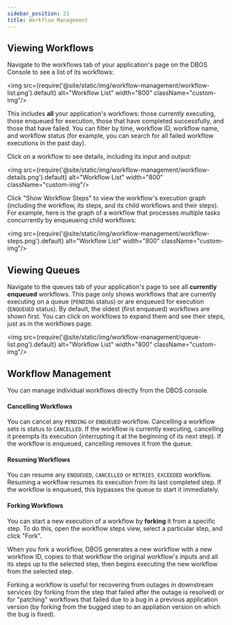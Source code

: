 ```yaml
---
sidebar_position: 21
title: Workflow Management
---
```


## Viewing Workflows

Navigate to the workflows tab of your application's page on the DBOS Console to see a list of its workflows:

<img src={require('@site/static/img/workflow-management/workflow-list.png').default} alt="Workflow List" width="800" className="custom-img"/>

This includes **all** your application's workflows: those currently executing, those enqueued for execution, those that have completed successfully, and those that have failed.
You can filter by time, workflow ID, workflow name, and workflow status (for example, you can search for all failed workflow executions in the past day).

Click on a workflow to see details, including its input and output:

<img src={require('@site/static/img/workflow-management/workflow-details.png').default} alt="Workflow List" width="800" className="custom-img"/>

Click "Show Workflow Steps" to view the workflow's execution graph (including the workflow, its steps, and its child workflows and their steps).
For example, here is the graph of a workflow that processes multiple tasks concurrently by enqueueing child workflows:

<img src={require('@site/static/img/workflow-management/workflow-steps.png').default} alt="Workflow List" width="800" className="custom-img"/>

## Viewing Queues

Navigate to the queues tab of your application's page to see all **currently enqueued** workflows.
This page only shows workflows that are currently executing on a queue (`PENDING` status) or are enqueued for execution (`ENQUEUED` status).
By default, the oldest (first enqueued) workflows are shown first.
You can click on workflows to expand them and see their steps, just as in the workflows page.

<img src={require('@site/static/img/workflow-management/queue-list.png').default} alt="Workflow List" width="800" className="custom-img"/>

## Workflow Management

You can manage individual workflows directly from the DBOS console.

#### Cancelling Workflows

You can cancel any `PENDING` or `ENQUEUED` workflow.
Cancelling a workflow sets is status to `CANCELLED`.
If the workflow is currently executing, cancelling it preempts its execution (interrupting it at the beginning of its next step).
If the workflow is enqueued, cancelling removes it from the queue.

#### Resuming Workflows

You can resume any `ENQUEUED`, `CANCELLED` or `RETRIES_EXCEEDED` workflow.
Resuming a workflow resumes its execution from its last completed step.
If the workflow is enqueued, this bypasses the queue to start it immediately.

#### Forking Workflows

You can start a new execution of a workflow by **forking** it from a specific step.
To do this, open the workflow steps view, select a particular step, and click "Fork".

When you fork a workflow, DBOS generates a new workflow with a new workflow ID, copies to that workflow the original workflow's inputs and all its steps up to the selected step, then begins executing the new workflow from the selected step.

Forking a workflow is useful for recovering from outages in downstream services (by forking from the step that failed after the outage is resolved) or for "patching" workflows that failed due to a bug in a previous application version (by forking from the bugged step to an appliation version on which the bug is fixed).